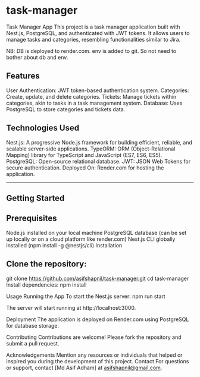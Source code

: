 # task-manager

Task Manager App
This project is a task manager application built with Nest.js, PostgreSQL, and authenticated with JWT tokens. It allows users to manage tasks and categories, resembling functionalities similar to Jira.

NB: DB is deployed to render.com. env is added to git. So not need to bother about db and env. 

Features
--------------------------------------------------------------------------------------------------
User Authentication: JWT token-based authentication system.
Categories: Create, update, and delete categories.
Tickets: Manage tickets within categories, akin to tasks in a task management system.
Database: Uses PostgreSQL to store categories and tickets data.

Technologies Used
--------------------------------------------------------------------------------------------------
Nest.js: A progressive Node.js framework for building efficient, reliable, and scalable server-side applications.
TypeORM: ORM (Object-Relational Mapping) library for TypeScript and JavaScript (ES7, ES6, ES5).
PostgreSQL: Open-source relational database.
JWT: JSON Web Tokens for secure authentication.
Deployed On: Render.com for hosting the application.

-------------------------------------------------------------------------------------------------
Getting Started
-------------------------------------------------------------------------------------------------

Prerequisites
--------------------------------------------------------------------------------------------------
Node.js installed on your local machine
PostgreSQL database (can be set up locally or on a cloud platform like render.com)
Nest.js CLI globally installed (npm install -g @nestjs/cli)
Installation

Clone the repository:
--------------------------------------------------------------------------------------------------------
git clone https://github.com/asifshapnil/task-manager.git
cd task-manager
Install dependencies:
npm install

Usage
Running the App
To start the Nest.js server:
npm run start

The server will start running at http://localhost:3000.

Deployment
The application is deployed on Render.com using PostgreSQL for database storage.

Contributing
Contributions are welcome! Please fork the repository and submit a pull request.



Acknowledgements
Mention any resources or individuals that helped or inspired you during the development of this project.
Contact
For questions or support, contact [Md Asif Adham] at asifshapnil@gmail.com.